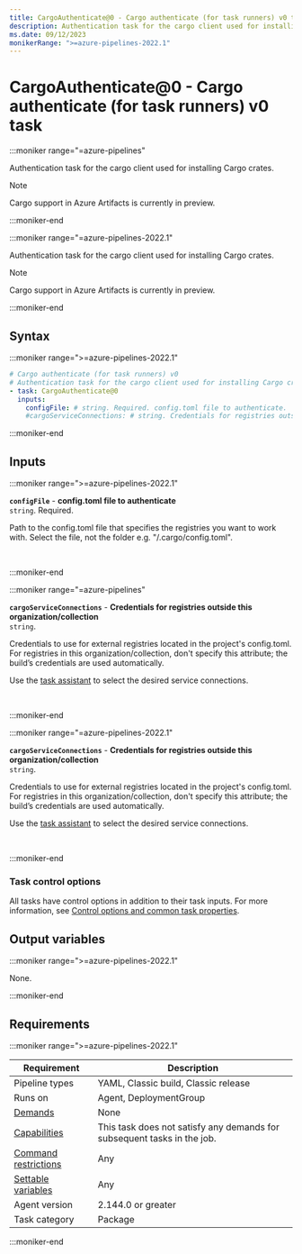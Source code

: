 ```yaml
---
title: CargoAuthenticate@0 - Cargo authenticate (for task runners) v0 task
description: Authentication task for the cargo client used for installing Cargo crates distribution.
ms.date: 09/12/2023
monikerRange: ">=azure-pipelines-2022.1"
---
```


# CargoAuthenticate@0 - Cargo authenticate (for task runners) v0 task

<!-- :::description::: -->
:::moniker range="=azure-pipelines"

<!-- :::editable-content name="description"::: -->
Authentication task for the cargo client used for installing Cargo crates.

> [!NOTE]
> Cargo support in Azure Artifacts is currently in preview.
<!-- :::editable-content-end::: -->

:::moniker-end

:::moniker range="=azure-pipelines-2022.1"

<!-- :::editable-content name="description"::: -->
Authentication task for the cargo client used for installing Cargo crates.

> [!NOTE]
> Cargo support in Azure Artifacts is currently in preview.
<!-- :::editable-content-end::: -->

:::moniker-end
<!-- :::description-end::: -->

<!-- :::syntax::: -->
## Syntax

:::moniker range=">=azure-pipelines-2022.1"

```yaml
# Cargo authenticate (for task runners) v0
# Authentication task for the cargo client used for installing Cargo crates distribution.
- task: CargoAuthenticate@0
  inputs:
    configFile: # string. Required. config.toml file to authenticate. 
    #cargoServiceConnections: # string. Credentials for registries outside this organization/collection.
```

:::moniker-end
<!-- :::syntax-end::: -->

<!-- :::inputs::: -->
## Inputs

<!-- :::item name="configFile"::: -->
:::moniker range=">=azure-pipelines-2022.1"

**`configFile`** - **config.toml file to authenticate**<br>
`string`. Required.<br>
<!-- :::editable-content name="helpMarkDown"::: -->
Path to the config.toml file that specifies the registries you want to work with. Select the file, not the folder e.g. "/.cargo/config.toml".
<!-- :::editable-content-end::: -->
<br>

:::moniker-end
<!-- :::item-end::: -->
<!-- :::item name="cargoServiceConnections"::: -->
:::moniker range="=azure-pipelines"

**`cargoServiceConnections`** - **Credentials for registries outside this organization/collection**<br>
`string`.<br>
<!-- :::editable-content name="helpMarkDown"::: -->
Credentials to use for external registries located in the project's config.toml. For registries in this organization/collection, don't specify this attribute; the build’s credentials are used automatically.

Use the [task assistant](/azure/devops/pipelines/get-started/yaml-pipeline-editor#use-task-assistant) to select the desired service connections.
<!-- :::editable-content-end::: -->
<br>

:::moniker-end

:::moniker range="=azure-pipelines-2022.1"

**`cargoServiceConnections`** - **Credentials for registries outside this organization/collection**<br>
`string`.<br>
<!-- :::editable-content name="helpMarkDown"::: -->
Credentials to use for external registries located in the project's config.toml. For registries in this organization/collection, don't specify this attribute; the build’s credentials are used automatically.

Use the [task assistant](/azure/devops/pipelines/get-started/yaml-pipeline-editor#use-task-assistant) to select the desired service connections.
<!-- :::editable-content-end::: -->
<br>

:::moniker-end
<!-- :::item-end::: -->

### Task control options

All tasks have control options in addition to their task inputs. For more information, see [Control options and common task properties](/azure/devops/pipelines/yaml-schema/steps-task#common-task-properties).
<!-- :::inputs-end::: -->

<!-- :::outputVariables::: -->
## Output variables

:::moniker range=">=azure-pipelines-2022.1"

None.

:::moniker-end
<!-- :::outputVariables-end::: -->

<!-- :::remarks::: -->
<!-- :::editable-content name="remarks"::: -->
<!-- :::editable-content-end::: -->
<!-- :::remarks-end::: -->

<!-- :::examples::: -->
<!-- :::editable-content name="examples"::: -->
<!-- :::editable-content-end::: -->
<!-- :::examples-end::: -->

<!-- :::properties::: -->
## Requirements

:::moniker range=">=azure-pipelines-2022.1"

| Requirement | Description |
|-------------|-------------|
| Pipeline types | YAML, Classic build, Classic release |
| Runs on | Agent, DeploymentGroup |
| [Demands](/azure/devops/pipelines/process/demands) | None |
| [Capabilities](/azure/devops/pipelines/agents/agents#capabilities) | This task does not satisfy any demands for subsequent tasks in the job. |
| [Command restrictions](/azure/devops/pipelines/security/templates#agent-logging-command-restrictions) | Any |
| [Settable variables](/azure/devops/pipelines/security/templates#agent-logging-command-restrictions) | Any |
| Agent version |  2.144.0 or greater |
| Task category | Package |

:::moniker-end
<!-- :::properties-end::: -->

<!-- :::see-also::: -->
<!-- :::editable-content name="seeAlso"::: -->
<!-- :::editable-content-end::: -->
<!-- :::see-also-end::: -->